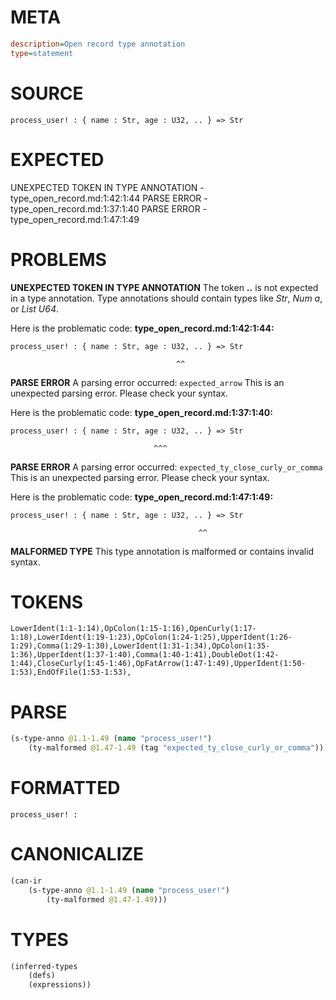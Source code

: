 # META
~~~ini
description=Open record type annotation
type=statement
~~~
# SOURCE
~~~roc
process_user! : { name : Str, age : U32, .. } => Str
~~~
# EXPECTED
UNEXPECTED TOKEN IN TYPE ANNOTATION - type_open_record.md:1:42:1:44
PARSE ERROR - type_open_record.md:1:37:1:40
PARSE ERROR - type_open_record.md:1:47:1:49
# PROBLEMS
**UNEXPECTED TOKEN IN TYPE ANNOTATION**
The token **..** is not expected in a type annotation.
Type annotations should contain types like _Str_, _Num a_, or _List U64_.

Here is the problematic code:
**type_open_record.md:1:42:1:44:**
```roc
process_user! : { name : Str, age : U32, .. } => Str
```
                                         ^^


**PARSE ERROR**
A parsing error occurred: `expected_arrow`
This is an unexpected parsing error. Please check your syntax.

Here is the problematic code:
**type_open_record.md:1:37:1:40:**
```roc
process_user! : { name : Str, age : U32, .. } => Str
```
                                    ^^^


**PARSE ERROR**
A parsing error occurred: `expected_ty_close_curly_or_comma`
This is an unexpected parsing error. Please check your syntax.

Here is the problematic code:
**type_open_record.md:1:47:1:49:**
```roc
process_user! : { name : Str, age : U32, .. } => Str
```
                                              ^^


**MALFORMED TYPE**
This type annotation is malformed or contains invalid syntax.

# TOKENS
~~~zig
LowerIdent(1:1-1:14),OpColon(1:15-1:16),OpenCurly(1:17-1:18),LowerIdent(1:19-1:23),OpColon(1:24-1:25),UpperIdent(1:26-1:29),Comma(1:29-1:30),LowerIdent(1:31-1:34),OpColon(1:35-1:36),UpperIdent(1:37-1:40),Comma(1:40-1:41),DoubleDot(1:42-1:44),CloseCurly(1:45-1:46),OpFatArrow(1:47-1:49),UpperIdent(1:50-1:53),EndOfFile(1:53-1:53),
~~~
# PARSE
~~~clojure
(s-type-anno @1.1-1.49 (name "process_user!")
	(ty-malformed @1.47-1.49 (tag "expected_ty_close_curly_or_comma")))
~~~
# FORMATTED
~~~roc
process_user! : 
~~~
# CANONICALIZE
~~~clojure
(can-ir
	(s-type-anno @1.1-1.49 (name "process_user!")
		(ty-malformed @1.47-1.49)))
~~~
# TYPES
~~~clojure
(inferred-types
	(defs)
	(expressions))
~~~
